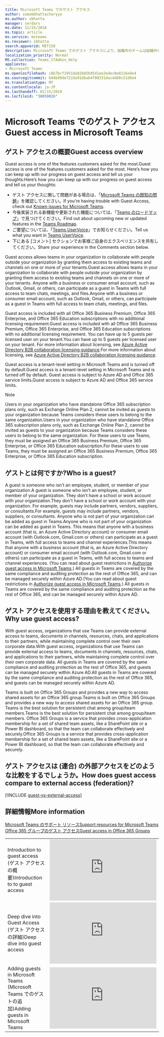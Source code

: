 ```yaml
---
title: Microsoft Teams でのゲスト アクセス
author: somakbhattacharyya
ms.author: sbhatta
manager: serdars
ms.date: 11/25/2018
ms.topic: article
ms.service: msteams
ms.reviewer: sbhatta
search.appverid: MET150
description: Microsoft Teams でのゲスト アクセスにより、組織内のチームは組織外の人にチームおよびチャネルへのアクセス権を付与することで、それらの人と共同作業することができるようになります。
localization_priority: Normal
MS.collection: Teams_ITAdmin_Help
appliesto:
- Microsoft Teams
ms.openlocfilehash: c8b7bcf1951da82b85b9541ee2e4ec0e8216ede4
ms.sourcegitcommit: 6d4b99de7233e91dbab4f08331dac4d88c51d9e4
ms.translationtype: MT
ms.contentlocale: ja-JP
ms.lasthandoff: 02/15/2019
ms.locfileid: "30059026"
---
```

<a name="guest-access-in-microsoft-teams"></a><span data-ttu-id="11a2e-103">Microsoft Teams でのゲスト アクセス</span><span class="sxs-lookup"><span data-stu-id="11a2e-103">Guest access in Microsoft Teams</span></span>
======================================

## <a name="guest-access-overview"></a><span data-ttu-id="11a2e-104">ゲスト アクセスの概要</span><span class="sxs-lookup"><span data-stu-id="11a2e-104">Guest access overview</span></span>

<span data-ttu-id="11a2e-105">Guest access is one of the features customers asked for the most.</span><span class="sxs-lookup"><span data-stu-id="11a2e-105">Guest access is one of the features customers asked for the most.</span></span> <span data-ttu-id="11a2e-106">Here’s how you can keep up with our progress on guest access and tell us your thoughts:</span><span class="sxs-lookup"><span data-stu-id="11a2e-106">Here’s how you can keep up with our progress on guest access and tell us your thoughts:</span></span>

- <span data-ttu-id="11a2e-107">ゲスト アクセスに関して問題がある場合は、「[Microsoft Teams の既知の問題](Known-issues.md)」を確認してください。</span><span class="sxs-lookup"><span data-stu-id="11a2e-107">If you’re having trouble with Guest Access, check out [Known issues for Microsoft Teams](Known-issues.md).</span></span>
- <span data-ttu-id="11a2e-108">今後実装される新機能や更新された機能については、「[Teams のロードマップ](https://aka.ms/teamsroadmap)」で見つけてください。</span><span class="sxs-lookup"><span data-stu-id="11a2e-108">Find out about upcoming new or updated features in the [Teams Roadmap](https://aka.ms/teamsroadmap).</span></span>
- <span data-ttu-id="11a2e-109">ご要望については、「[Teams UserVoice](https://aka.ms/TeamsUserVoice)」でお知らせください。</span><span class="sxs-lookup"><span data-stu-id="11a2e-109">Tell us what you want in  [Teams UserVoice](https://aka.ms/TeamsUserVoice).</span></span>
- <span data-ttu-id="11a2e-110">下にある [コメント] セクションでお客様ご自身のエクスペリエンスを共有してください。</span><span class="sxs-lookup"><span data-stu-id="11a2e-110">Share your experience in the Comments section below.</span></span>

<span data-ttu-id="11a2e-111">Guest access allows teams in your organization to collaborate with people outside your organization by granting them access to existing teams and channels on one or more of your tenants.</span><span class="sxs-lookup"><span data-stu-id="11a2e-111">Guest access allows teams in your organization to collaborate with people outside your organization by granting them access to existing teams and channels on one or more of your tenants.</span></span> <span data-ttu-id="11a2e-112">Anyone with a business or consumer email account, such as Outlook, Gmail, or others, can participate as a guest in Teams with full access to team chats, meetings, and files.</span><span class="sxs-lookup"><span data-stu-id="11a2e-112">Anyone with a business or consumer email account, such as Outlook, Gmail, or others, can participate as a guest in Teams with full access to team chats, meetings, and files.</span></span>

<span data-ttu-id="11a2e-113">Guest access is included with all Office 365 Business Premium, Office 365 Enterprise, and Office 365 Education subscriptions with no additional licensing requirement.</span><span class="sxs-lookup"><span data-stu-id="11a2e-113">Guest access is included with all Office 365 Business Premium, Office 365 Enterprise, and Office 365 Education subscriptions with no additional licensing requirement.</span></span> <span data-ttu-id="11a2e-114">You can have up to 5 guests per licensed user on your tenant.</span><span class="sxs-lookup"><span data-stu-id="11a2e-114">You can have up to 5 guests per licensed user on your tenant.</span></span> <span data-ttu-id="11a2e-115">For more information about licensing, see [Azure Active Directory B2B collaboration licensing guidance](https://docs.microsoft.com/en-us/azure/active-directory/b2b/licensing-guidance).</span><span class="sxs-lookup"><span data-stu-id="11a2e-115">For more information about licensing, see [Azure Active Directory B2B collaboration licensing guidance](https://docs.microsoft.com/en-us/azure/active-directory/b2b/licensing-guidance).</span></span> 

<span data-ttu-id="11a2e-116">Guest access is a tenant-level setting in Microsoft Teams and is turned off by default.</span><span class="sxs-lookup"><span data-stu-id="11a2e-116">Guest access is a tenant-level setting in Microsoft Teams and is turned off by default.</span></span> <span data-ttu-id="11a2e-117">Guest access is subject to Azure AD and Office 365 service limits.</span><span class="sxs-lookup"><span data-stu-id="11a2e-117">Guest access is subject to Azure AD and Office 365 service limits.</span></span>

> [!NOTE]
> <span data-ttu-id="11a2e-118">Users in your organization who have standalone Office 365 subscription plans only, such as Exchange Online Plan 2, cannot be invited as guests to your organization because Teams considers these users to belong to the same organization.</span><span class="sxs-lookup"><span data-stu-id="11a2e-118">Users in your organization who have standalone Office 365 subscription plans only, such as Exchange Online Plan 2, cannot be invited as guests to your organization because Teams considers these users to belong to the same organization.</span></span> <span data-ttu-id="11a2e-119">For these users to use Teams, they must be assigned an Office 365 Business Premium, Office 365 Enterprise, or Office 365 Education subscription.</span><span class="sxs-lookup"><span data-stu-id="11a2e-119">For these users to use Teams, they must be assigned an Office 365 Business Premium, Office 365 Enterprise, or Office 365 Education subscription.</span></span> 

## <a name="who-is-a-guest"></a><span data-ttu-id="11a2e-120">ゲストとは何ですか?</span><span class="sxs-lookup"><span data-stu-id="11a2e-120">Who is a guest?</span></span>

<span data-ttu-id="11a2e-121">A guest is someone who isn't an employee, student, or member of your organization.</span><span class="sxs-lookup"><span data-stu-id="11a2e-121">A guest is someone who isn't an employee, student, or member of your organization.</span></span> <span data-ttu-id="11a2e-122">They don't have a school or work account with your organization.</span><span class="sxs-lookup"><span data-stu-id="11a2e-122">They don't have a school or work account with your organization.</span></span> <span data-ttu-id="11a2e-123">For example, guests may include partners, vendors, suppliers, or consultants.</span><span class="sxs-lookup"><span data-stu-id="11a2e-123">For example, guests may include partners, vendors, suppliers, or consultants.</span></span> <span data-ttu-id="11a2e-124">Anyone who is not part of your organization can be added as guest in Teams.</span><span class="sxs-lookup"><span data-stu-id="11a2e-124">Anyone who is not part of your organization can be added as guest in Teams.</span></span> <span data-ttu-id="11a2e-125">This means that anyone with a business account (that is, an Azure Active Directory account) or consumer email account (with Outlook.com, Gmail.com or others) can participate as a guest in Teams, with full access to teams and channel experiences.</span><span class="sxs-lookup"><span data-stu-id="11a2e-125">This means that anyone with a business account (that is, an Azure Active Directory account) or consumer email account (with Outlook.com, Gmail.com or others) can participate as a guest in Teams, with full access to teams and channel experiences.</span></span> <span data-ttu-id="11a2e-126">(You can read about guest restrictions in [Authorize guest access in Microsoft Teams](teams-dependencies.md).) All guests in Teams are covered by the same compliance and auditing protection as the rest of Office 365, and can be managed securely within Azure AD.</span><span class="sxs-lookup"><span data-stu-id="11a2e-126">(You can read about guest restrictions in [Authorize guest access in Microsoft Teams](teams-dependencies.md).) All guests in Teams are covered by the same compliance and auditing protection as the rest of Office 365, and can be managed securely within Azure AD.</span></span>

## <a name="why-use-guest-access"></a><span data-ttu-id="11a2e-127">ゲスト アクセスを使用する理由を教えてください。</span><span class="sxs-lookup"><span data-stu-id="11a2e-127">Why use guest access?</span></span>
      
<span data-ttu-id="11a2e-128">With guest access, organizations that use Teams can provide external access to teams, documents in channels, resources, chats, and applications to their partners, while maintaining complete control over their own corporate data.</span><span class="sxs-lookup"><span data-stu-id="11a2e-128">With guest access, organizations that use Teams can provide external access to teams, documents in channels, resources, chats, and applications to their partners, while maintaining complete control over their own corporate data.</span></span> <span data-ttu-id="11a2e-129">All guests in Teams are covered by the same compliance and auditing protection as the rest of Office 365, and guests can be managed securely within Azure AD.</span><span class="sxs-lookup"><span data-stu-id="11a2e-129">All guests in Teams are covered by the same compliance and auditing protection as the rest of Office 365, and guests can be managed securely within Azure AD.</span></span>  

<span data-ttu-id="11a2e-130">Teams is built on Office 365 Groups and provides a new way to access shared assets for an Office 365 group.</span><span class="sxs-lookup"><span data-stu-id="11a2e-130">Teams is built on Office 365 Groups and provides a new way to access shared assets for an Office 365 group.</span></span> <span data-ttu-id="11a2e-131">Teams is the best solution for persistent chat among group/team members.</span><span class="sxs-lookup"><span data-stu-id="11a2e-131">Teams is the best solution for persistent chat among group/team members.</span></span> <span data-ttu-id="11a2e-132">Office 365 Groups is a service that provides cross-application membership for a set of shared team assets, like a SharePoint site or a Power BI dashboard, so that the team can collaborate effectively and securely.</span><span class="sxs-lookup"><span data-stu-id="11a2e-132">Office 365 Groups is a service that provides cross-application membership for a set of shared team assets, like a SharePoint site or a Power BI dashboard, so that the team can collaborate effectively and securely.</span></span> 

## <a name="how-does-guest-access-compare-to-external-access-federation"></a><span data-ttu-id="11a2e-133">ゲスト アクセスは (連合) の外部アクセスをどのような比較をするでしょうか。</span><span class="sxs-lookup"><span data-stu-id="11a2e-133">How does guest access compare to external access (federation)?</span></span>

[!INCLUDE [guest-vs-external-access](includes/guest-vs-external-access.md)]

## <a name="more-information"></a><span data-ttu-id="11a2e-134">詳細情報</span><span class="sxs-lookup"><span data-stu-id="11a2e-134">More information</span></span>
    
[<span data-ttu-id="11a2e-135">Microsoft Teams のサポート リソース</span><span class="sxs-lookup"><span data-stu-id="11a2e-135">Support resources for Microsoft Teams</span></span>](support-resources.md)  
[<span data-ttu-id="11a2e-136">Office 365 グループのゲスト アクセス</span><span class="sxs-lookup"><span data-stu-id="11a2e-136">Guest access in Office 365 Groups</span></span>](https://support.office.com/en-us/article/guest-access-in-office-365-groups-bfc7a840-868f-4fd6-a390-f347bf51aff6?ui=en-US&rs=en-US&ad=US#bkmk_usepowershell&PickTab=FAQ) 
  
|  |  |
|---------|---------|
|<span data-ttu-id="11a2e-137">Introduction to guest access (ゲスト アクセスの概要)</span><span class="sxs-lookup"><span data-stu-id="11a2e-137">Introduction to to guest access</span></span>   | <iframe width="350" height="200" src="https://www.youtube.com/embed/D8DW2Urv5y8" frameborder="0" allowfullscreen></iframe>   |
|<span data-ttu-id="11a2e-138">Deep dive into Guest Access (ゲスト アクセスの詳細)</span><span class="sxs-lookup"><span data-stu-id="11a2e-138">Deep dive into guest access</span></span>   | <iframe width="350" height="200" src="https://www.youtube.com/embed/vaJRRSjBxxY" frameborder="0" allowfullscreen></iframe>   |
| <span data-ttu-id="11a2e-139">Adding guests in Microsoft Teams (Microsoft Teams でのゲストの追加)</span><span class="sxs-lookup"><span data-stu-id="11a2e-139">Adding guests in Microsoft Teams</span></span>   | <iframe width="350" height="200" src="https://www.youtube.com/embed/1daMBDyBLZc" frameborder="0" allowfullscreen></iframe>   | 
    

